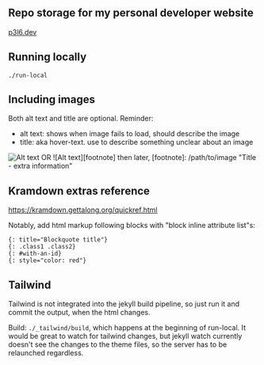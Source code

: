 ## Repo storage for my personal developer website
[p3l6.dev](https://p3l6.dev)

## Running locally

`./run-local`

## Including images
Both alt text and title are optional. Reminder: 
* alt text: shows when image fails to load, should describe the image
* title: aka hover-text. use to describe something unclear about an image

![Alt text](/path/to/image "Title - extra information")
OR
![Alt text][footnote]
then later,
[footnote]: /path/to/image "Title - extra information"


## Kramdown extras reference

https://kramdown.gettalong.org/quickref.html

Notably, add html markup following blocks with "block inline attribute list"s:

```
{: title="Blockquote title"}
{: .class1 .class2}
{: #with-an-id}
{: style="color: red"}
```

## Tailwind

Tailwind is not integrated into the jekyll build pipeline, so just run it and commit the output, when the html changes. 

Build: `./_tailwind/build`, which happens at the beginning of run-local. It would be great to watch for tailwind changes, but jekyll watch currently doesn't see the changes to the theme files, so the server has to be relaunched regardless.
